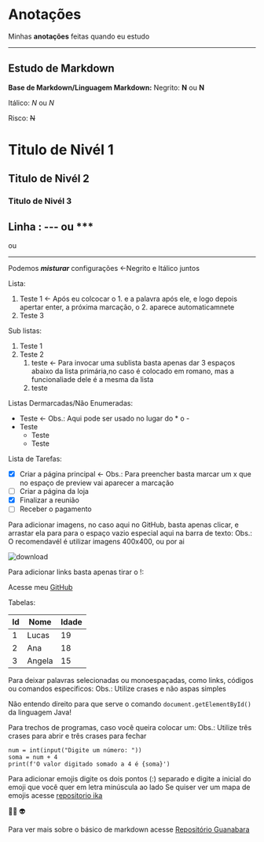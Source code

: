 # Anotações
 Minhas **anotações** feitas quando eu estudo
 
***

## Estudo de Markdown

**Base de Markdown/Linguagem Markdown:**
Negrito: **N** ou __N__

Itálico: *N* ou _N_

Risco: ~~N~~

# Titulo de Nivél 1

## Titulo de Nivél 2

### Titulo de Nivél 3

Linha : --- ou ***
---
ou
***

Podemos __*misturar*__ configurações <-Negrito e Itálico juntos

Lista:
1. Teste 1 <- Após eu colcocar o 1. e a palavra após ele, e logo depois apertar enter, a próxima marcação, o 2. aparece automaticamnete
2. Teste 3

Sub listas:
1. Teste 1
2. Teste 2
   1. teste <- Para invocar uma sublista basta apenas dar 3 espaços abaixo da lista primária,no caso é colocado em romano, mas a funcionaliade dele é a mesma da lista
   2. teste

Listas Dermarcadas/Não Enumeradas:
* Teste <- Obs.: Aqui pode ser usado no lugar do * o -
* Teste
   * Teste
   * Teste

Lista de Tarefas:
- [x] Criar a página principal <- Obs.: Para preencher basta marcar um x que no espaço de preview vai aparecer a marcação
- [ ] Criar a página da loja
- [x] Finalizar a reunião
- [ ] Receber o pagamento

Para adicionar imagens, no caso aqui no GitHub, basta apenas clicar, e arrastar ela para para o espaço vazio especial aqui na barra de texto:
Obs.: O recomendavél é utilizar imagens 400x400, ou por ai

![download](https://user-images.githubusercontent.com/89665241/145050947-7c6ea857-b835-45d4-a90b-96ea0f0c5440.png)

Para adicionar links basta apenas tirar o !:

Acesse meu [GitHub](https://github.com/PereiraLegend)

Tabelas:

Id | Nome | Idade
---|---|---
1 | Lucas | 19
2 | Ana | 18
3 | Angela | 15

Para deixar palavras selecionadas ou monoespaçadas, como links, códigos ou comandos especificos:
Obs.: Utilize crases e não aspas simples

Não entendo direito para que serve o comando `document.getElementById()` da linguagem Java!

Para trechos de programas, caso você queira colocar um:
Obs.: Utilize três crases para abrir e três crases para fechar

```
num = int(input("Digite um número: "))
soma = num + 4
print(f'O valor digitado somado a 4 é {soma}')
```

Para adicionar emojis digite os dois pontos (:) separado e digite a inicial do emoji que você quer em letra minúscula ao lado
Se quiser ver um mapa de emojis acesse [repositorio ika](https://github.com/ikatyang)

🕵️‍♀️ 👽

Para ver mais sobre o básico de markdown acesse [Repositório Guanabara](https://github.com/gustavoguanabara/git-github/blob/master/manuais-PDF/guia-markdown.pdf)
